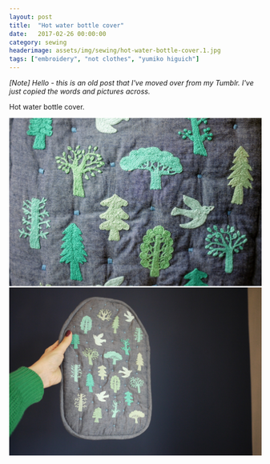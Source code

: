 ```yaml
---
layout: post
title:  "Hot water bottle cover"
date:   2017-02-26 00:00:00
category: sewing
headerimage: assets/img/sewing/hot-water-bottle-cover.1.jpg
tags: ["embroidery", "not clothes", "yumiko higuich"]
---
```


_[Note] Hello - this is an old post that I've moved over from my Tumblr. I've just copied the words and pictures across._

Hot water bottle cover.

![Hot water bottle cover](/assets/img/sewing/hot-water-bottle-cover.1.jpg)
![Hot water bottle cover](/assets/img/sewing/hot-water-bottle-cover.2.jpg)
